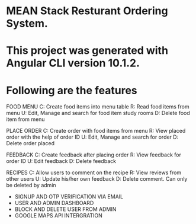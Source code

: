 # MEAN Stack Resturant Ordering System.
# This project was generated with Angular CLI version 10.1.2.
# Following are the features 

FOOD MENU 
C: Create food items into menu table
R: Read food items from menu
U: Edit, Manage and search for food item study rooms 
D: Delete food item from menu

PLACE ORDER
C: Create order with food items from menu 
R: View placed order with the help of order ID
U: Edit, Manage and search for order 
D: Delete order placed

FEEDBACK 
C: Create feedback after placing order
R: View feedback for order ID
U: Edit feedback
D: Delete feedback

RECIPES 
C: Allow users to comment on the recipe
R: View reviews from other users
U: Update his/her own feedback
D: Delete comment. Can only be deleted by admin

- SIGNUP AND OTP VERIFICATION VIA EMAIL
- USER AND ADMIN DASHBOARD 
- BLOCK AND DELETE USER FROM ADMIN
- GOOGLE MAPS API INTERGRATION
